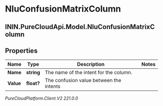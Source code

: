 # NluConfusionMatrixColumn

## ININ.PureCloudApi.Model.NluConfusionMatrixColumn

## Properties

|Name | Type | Description | Notes|
|------------ | ------------- | ------------- | -------------|
| **Name** | **string** | The name of the intent for the column. | |
| **Value** | **float?** | The confusion value between the intents | |



_PureCloudPlatform.Client.V2 221.0.0_
